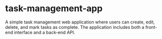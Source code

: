# task-management-app
A simple task management web application where users can create, edit, delete, and mark tasks as complete. The application includes both a front-end interface and a back-end API.
